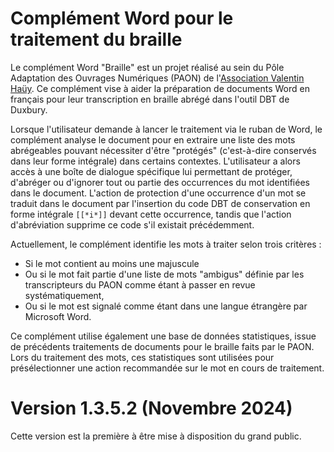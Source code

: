 # Complément Word pour le traitement du braille

Le complément Word "Braille" est un projet réalisé au sein du Pôle Adaptation des Ouvrages Numériques (PAON) de l'[Association Valentin Haüy](https://avh.asso.fr). Ce complément vise à aider la préparation de documents Word en français pour leur transcription en braille abrégé dans l'outil DBT de Duxbury.

Lorsque l'utilisateur demande à lancer le traitement via le ruban de Word, le complément analyse le document pour en extraire une liste des mots abrégeables pouvant nécessiter d'être "protégés" (c'est-à-dire conservés dans leur forme intégrale) dans certains contextes. L'utilisateur a alors accès à une boîte de dialogue spécifique lui permettant de protéger, d'abréger ou d'ignorer tout ou partie des occurrences du mot identifiées dans le document. L'action de protection d'une occurrence d'un mot se traduit dans le document par l'insertion du code DBT de conservation en forme intégrale `[[*i*]]` devant cette occurrence, tandis que l'action d'abréviation supprime ce code s'il existait précédemment.

Actuellement, le complément identifie les mots à traiter selon trois critères :
- Si le mot contient au moins une majuscule
- Ou si le mot fait partie d'une liste de mots "ambigus" définie par les transcripteurs du PAON comme étant à passer en revue systématiquement,
- Ou si le mot est signalé comme étant dans une langue étrangère par Microsoft Word.

Ce complément utilise également une base de données statistiques, issue de précédents traitements de documents pour le braille faits par le PAON. Lors du traitement des mots, ces statistiques sont utilisées pour présélectionner une action recommandée sur le mot en cours de traitement.

# Version 1.3.5.2 (Novembre 2024)

Cette version est la première à être mise à disposition du grand public.
